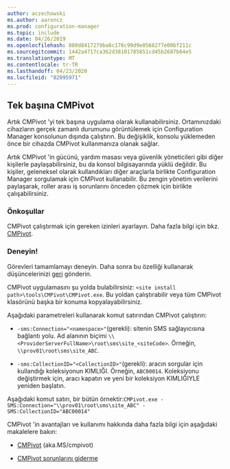 ```yaml
---
author: aczechowski
ms.author: aaroncz
ms.prod: configuration-manager
ms.topic: include
ms.date: 04/26/2019
ms.openlocfilehash: 880d8417279ba6c176c99d9e0568277e00bf211c
ms.sourcegitcommit: 1442a4717ca362d38101785851cd45b2687b64e5
ms.translationtype: MT
ms.contentlocale: tr-TR
ms.lasthandoff: 04/23/2020
ms.locfileid: "82095971"
---
```

## <a name="cmpivot-standalone"></a><a name="bkmk_cmpivot"></a>Tek başına CMPivot
<!--3555890-->

Artık CMPivot 'yi tek başına uygulama olarak kullanabilirsiniz. Ortamınızdaki cihazların gerçek zamanlı durumunu görüntülemek için Configuration Manager konsolunun dışında çalıştırın. Bu değişiklik, konsolu yüklemeden önce bir cihazda CMPivot kullanmanıza olanak sağlar.

Artık CMPivot 'in gücünü, yardım masası veya güvenlik yöneticileri gibi diğer kişilerle paylaşabilirsiniz, bu da konsol bilgisayarında yüklü değildir. Bu kişiler, geleneksel olarak kullandıkları diğer araçlarla birlikte Configuration Manager sorgulamak için CMPivot kullanabilir. Bu zengin yönetim verilerini paylaşarak, roller arası iş sorunlarını önceden çözmek için birlikte çalışabilirsiniz.

### <a name="prerequisites"></a>Önkoşullar

CMPivot çalıştırmak için gereken izinleri ayarlayın. Daha fazla bilgi için bkz. [CMPivot](../../../../servers/manage/cmpivot.md#prerequisites).

### <a name="try-it-out"></a>Deneyin!

Görevleri tamamlamayı deneyin. Daha sonra bu özelliği kullanarak düşüncelerinizi [geri](../../../../understand/find-help.md#product-feedback) gönderin.

CMPivot uygulamasını şu yolda bulabilirsiniz: `<site install path>\tools\CMPivot\CMPivot.exe`. Bu yoldan çalıştırabilir veya tüm CMPivot klasörünü başka bir konuma kopyalayabilirsiniz.

Aşağıdaki parametreleri kullanarak komut satırından CMPivot çalıştırın:

- `-sms:Connection="<namespace>"`(gerekli): sitenin SMS sağlayıcısına bağlantı yolu. Ad alanının biçimi `\\<ProviderServerFullName>\root\sms\site_<siteCode>`. Örneğin, `\\prov01\root\sms\site_ABC`.

- `-sms:CollectionID="<CollectionID>"`(gerekli): aracın sorgular için kullandığı koleksiyonun KIMLIĞI. Örneğin, `ABC00014`. Koleksiyonu değiştirmek için, aracı kapatın ve yeni bir koleksiyon KIMLIĞIYLE yeniden başlatın.

<!-- 
- `-SMS:ConnectionType=WQL` (optional): By default, the tool connects using OData, and automatically falls back to WQL if needed. You can use this parameter to force it to use a WQL connection. 
 -->

Aşağıdaki komut satırı, bir bütün örnektir:`CMPivot.exe -SMS:Connection="\\prov01\root\sms\site_ABC" -SMS:CollectionID="ABC00014"`

CMPivot 'in avantajları ve kullanımı hakkında daha fazla bilgi için aşağıdaki makalelere bakın:

- [CMPivot](../../../../servers/manage/cmpivot.md) (aka.MS/cmpivot) 

- [CMPivot sorunlarını giderme](../../../../servers/manage/cmpivot-tsg.md)  
